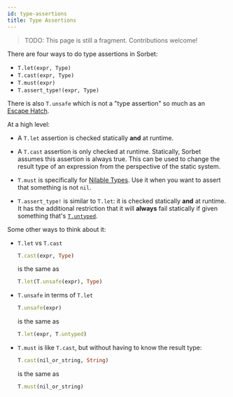 ```yaml
---
id: type-assertions
title: Type Assertions
---
```


> TODO: This page is still a fragment. Contributions welcome!

There are four ways to do type assertions in Sorbet:

- `T.let(expr, Type)`
- `T.cast(expr, Type)`
- `T.must(expr)`
- `T.assert_type!(expr, Type)`

There is also `T.unsafe` which is not a "type assertion" so much as an
[Escape Hatch](troubleshooting.md#escape-hatches).

At a high level:

- A `T.let` assertion is checked statically **and** at runtime.

- A `T.cast` assertion is only checked at runtime. Statically, Sorbet assumes
  this assertion is always true. This can be used to change the result type of
  an expression from the perspective of the static system.

- `T.must` is specifically for [Nilable Types](nilable-types.md). Use it when
  you want to assert that something is not `nil`.

- `T.assert_type!` is similar to `T.let`: it is checked statically **and** at
  runtime. It has the additional restriction that it will **always** fail
  statically if given something that's [`T.untyped`](untyped.md).

Some other ways to think about it:

- `T.let` vs `T.cast`

  ```ruby
  T.cast(expr, Type)
  ```

  is the same as

  ```ruby
  T.let(T.unsafe(expr), Type)
  ```

- `T.unsafe` in terms of `T.let`

  ```ruby
  T.unsafe(expr)
  ```

  is the same as

  ```ruby
  T.let(expr, T.untyped)
  ```

- `T.must` is like `T.cast`, but without having to know the result type:

  ```ruby
  T.cast(nil_or_string, String)
  ```

  is the same as

  ```ruby
  T.must(nil_or_string)
  ```
